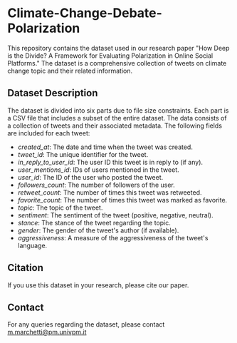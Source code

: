 # Climate-Change-Debate-Polarization
This repository contains the dataset used in our research paper "How Deep is the Divide? A Framework for Evaluating Polarization in Online Social Platforms." The dataset is a comprehensive collection of tweets on climate change topic and their related information.

## Dataset Description
The dataset is divided into six parts due to file size constraints. Each part is a CSV file that includes a subset of the entire dataset. The data consists of a collection of tweets and their associated metadata. The following fields are included for each tweet:

- *created_at*: The date and time when the tweet was created.
- *tweet_id*: The unique identifier for the tweet.
- *in_reply_to_user_id*: The user ID this tweet is in reply to (if any).
- *user_mentions_id*: IDs of users mentioned in the tweet.
- *user_id*: The ID of the user who posted the tweet.
- *followers_count*: The number of followers of the user.
- *retweet_count*: The number of times this tweet was retweeted.
- *favorite_count*: The number of times this tweet was marked as favorite.
- *topic*: The topic of the tweet.
- *sentiment*: The sentiment of the tweet (positive, negative, neutral).
- *stance*: The stance of the tweet regarding the topic.
- *gender*: The gender of the tweet's author (if available).
- *aggressiveness*: A measure of the aggressiveness of the tweet's language.

## Citation
If you use this dataset in your research, please cite our paper.

## Contact
For any queries regarding the dataset, please contact m.marchetti@pm.univpm.it
